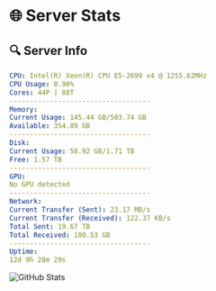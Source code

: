 # 🌐 Server Stats
## 🔍 Server Info
```yaml
CPU: Intel(R) Xeon(R) CPU E5-2699 v4 @ 1255.62MHz
CPU Usage: 0.90%
Cores: 44P | 88T
-----------------------------------
Memory:
Current Usage: 145.44 GB/503.74 GB
Available: 354.89 GB
-----------------------------------
Disk:
Current Usage: 58.92 GB/1.71 TB
Free: 1.57 TB
-----------------------------------
GPU:
No GPU detected
-----------------------------------
Network:
Current Transfer (Sent): 23.17 MB/s
Current Transfer (Received): 122.37 KB/s
Total Sent: 19.67 TB
Total Received: 180.53 GB
-----------------------------------
Uptime:
12d 9h 28m 29s
```
![GitHub Stats](https://img.shields.io/badge/Updated-2025-03-20_06:51:18-blue)